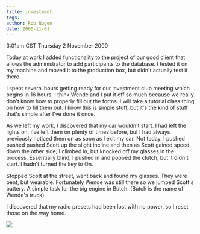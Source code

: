 ```yaml
---
title: investment
tags: 
author: Rob Nugen
date: 2000-11-01
---
```


<title>investment club</title>
<p class=date>3:01am CST Thursday 2 November 2000

<p>Today at work I added functionality to the project of our good
client that allows the administrator to add participants to the
database.  I tested it on my machine and moved it to the production
box, but didn't actually test it there.

<p>I spent several hours getting ready for our investment club meeting
which begins in 16 hours.  I think Wende and I put it off so much
because we really don't know how to properly fill out the forms.  I
will take a tutorial class thing on how to fill them out.  I know this
is simple stuff, but it's the kind of stuff that's simple after I've
done it once.

<p>As we left my work, I discovered that my car wouldn't start.  I had
left the lights on.  I've left them on plenty of times before, but I
had always previously noticed them on as soon as I exit my car.  Not
today.  I pushed pushed pushed Scott up the slight incline and then as
Scott gained speed down the other side, I climbed in, but knocked off
my glasses in the process.  Essentially blind, I pushed in and popped
the clutch, but it didn't start.  I hadn't turned the key to On.

<p>Stopped Scott at the street, went back and found my glasses.  They
were bent, but wearable.  Fortunately Wende was still there so we
jumped Scott's battery.  A simple task for the big engine in Butch.
(Butch is the name of Wende's truck)

<p>I discovered that my radio presets had been lost with no power, so
I reset those on the way home.

<p><img src='/images/rob/wL-ROB.gif'>

